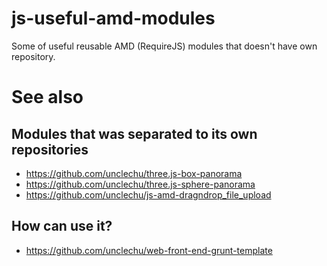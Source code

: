 js-useful-amd-modules
=====================

Some of useful reusable AMD (RequireJS) modules that doesn't have own repository.

See also
========

Modules that was separated to its own repositories
--------------------------------------------------

- https://github.com/unclechu/three.js-box-panorama
- https://github.com/unclechu/three.js-sphere-panorama
- https://github.com/unclechu/js-amd-dragndrop_file_upload

How can use it?
---------------

- https://github.com/unclechu/web-front-end-grunt-template
